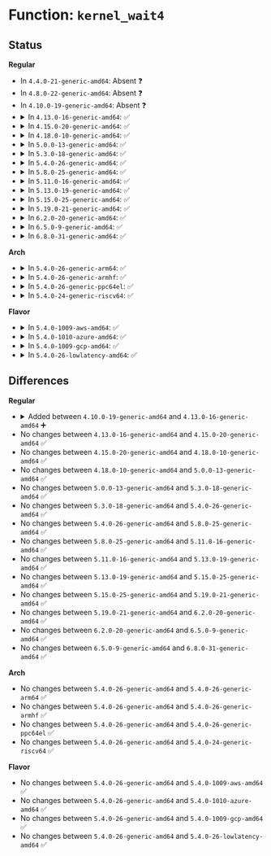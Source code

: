 # Function: <code>kernel_wait4</code>

## Status
<b>Regular</b>
<ul>
<li>
In <code>4.4.0-21-generic-amd64</code>: Absent ❓
</li>
<li>
In <code>4.8.0-22-generic-amd64</code>: Absent ❓
</li>
<li>
In <code>4.10.0-19-generic-amd64</code>: Absent ❓
</li>
<li>
<details>
<summary>In <code>4.13.0-16-generic-amd64</code>: ✅</summary>

```c
long int kernel_wait4(pid_t upid, int * stat_addr, int options, struct rusage * ru)
```

```json
{
  "name": "kernel_wait4",
  "collision_type": "Unique Global",
  "inline_type": "No",
  "funcs": [
    {
      "addr": 18446744071579408160,
      "name": "kernel_wait4",
      "external": true,
      "loc": "kernel/exit.c:1633",
      "file": "kernel/exit.c",
      "inline": "seen, unknown",
      "caller_inline": [],
      "caller_func": [
        "kernel/exit.c:C_SYSC_wait4",
        "kernel/exit.c:C_SYSC_wait4",
        "kernel/exit.c:SYSC_wait4",
        "kernel/exit.c:SYSC_wait4"
      ]
    }
  ],
  "symbols": [
    {
      "addr": 18446744071579408160,
      "name": "kernel_wait4",
      "section": ".text",
      "bind": "STB_GLOBAL",
      "size": 301
    }
  ]
}
```
</details>
</li>
<li>
<details>
<summary>In <code>4.15.0-20-generic-amd64</code>: ✅</summary>

```c
long int kernel_wait4(pid_t upid, int * stat_addr, int options, struct rusage * ru)
```

```json
{
  "name": "kernel_wait4",
  "collision_type": "Unique Global",
  "inline_type": "No",
  "funcs": [
    {
      "addr": 18446744071579436192,
      "name": "kernel_wait4",
      "external": true,
      "loc": "kernel/exit.c:1630",
      "file": "kernel/exit.c",
      "inline": "seen, unknown",
      "caller_inline": [],
      "caller_func": [
        "kernel/exit.c:C_SYSC_wait4",
        "kernel/exit.c:C_SYSC_wait4",
        "kernel/exit.c:SYSC_wait4",
        "kernel/exit.c:SYSC_wait4"
      ]
    }
  ],
  "symbols": [
    {
      "addr": 18446744071579436192,
      "name": "kernel_wait4",
      "section": ".text",
      "bind": "STB_GLOBAL",
      "size": 301
    }
  ]
}
```
</details>
</li>
<li>
<details>
<summary>In <code>4.18.0-10-generic-amd64</code>: ✅</summary>

```c
long int kernel_wait4(pid_t upid, int * stat_addr, int options, struct rusage * ru)
```

```json
{
  "name": "kernel_wait4",
  "collision_type": "Unique Global",
  "inline_type": "No",
  "funcs": [
    {
      "addr": 18446744071579451248,
      "name": "kernel_wait4",
      "external": true,
      "loc": "kernel/exit.c:1630",
      "file": "kernel/exit.c",
      "inline": "seen, unknown",
      "caller_inline": [],
      "caller_func": [
        "kernel/exit.c:__do_compat_sys_wait4",
        "kernel/exit.c:__do_compat_sys_wait4",
        "kernel/exit.c:__ia32_sys_waitpid",
        "kernel/exit.c:__x64_sys_waitpid",
        "kernel/exit.c:__do_sys_wait4",
        "kernel/exit.c:__do_sys_wait4",
        "kernel/pid_namespace.c:zap_pid_ns_processes"
      ]
    }
  ],
  "symbols": [
    {
      "addr": 18446744071579451248,
      "name": "kernel_wait4",
      "section": ".text",
      "bind": "STB_GLOBAL",
      "size": 302
    }
  ]
}
```
</details>
</li>
<li>
<details>
<summary>In <code>5.0.0-13-generic-amd64</code>: ✅</summary>

```c
long int kernel_wait4(pid_t upid, int * stat_addr, int options, struct rusage * ru)
```

```json
{
  "name": "kernel_wait4",
  "collision_type": "Unique Global",
  "inline_type": "No",
  "funcs": [
    {
      "addr": 18446744071579484912,
      "name": "kernel_wait4",
      "external": true,
      "loc": "kernel/exit.c:1632",
      "file": "kernel/exit.c",
      "inline": "seen, unknown",
      "caller_inline": [],
      "caller_func": [
        "kernel/exit.c:__do_compat_sys_wait4",
        "kernel/exit.c:__do_compat_sys_wait4",
        "kernel/exit.c:__ia32_sys_waitpid",
        "kernel/exit.c:__x64_sys_waitpid",
        "kernel/exit.c:__do_sys_wait4",
        "kernel/exit.c:__do_sys_wait4",
        "kernel/pid_namespace.c:zap_pid_ns_processes"
      ]
    }
  ],
  "symbols": [
    {
      "addr": 18446744071579484912,
      "name": "kernel_wait4",
      "section": ".text",
      "bind": "STB_GLOBAL",
      "size": 324
    }
  ]
}
```
</details>
</li>
<li>
<details>
<summary>In <code>5.3.0-18-generic-amd64</code>: ✅</summary>

```c
long int kernel_wait4(pid_t upid, int * stat_addr, int options, struct rusage * ru)
```

```json
{
  "name": "kernel_wait4",
  "collision_type": "Unique Global",
  "inline_type": "No",
  "funcs": [
    {
      "addr": 18446744071579502864,
      "name": "kernel_wait4",
      "external": true,
      "loc": "kernel/exit.c:1636",
      "file": "kernel/exit.c",
      "inline": "seen, unknown",
      "caller_inline": [],
      "caller_func": [
        "kernel/exit.c:__do_compat_sys_wait4",
        "kernel/exit.c:__do_compat_sys_wait4",
        "kernel/exit.c:__ia32_sys_waitpid",
        "kernel/exit.c:__x64_sys_waitpid",
        "kernel/exit.c:__do_sys_wait4",
        "kernel/exit.c:__do_sys_wait4",
        "kernel/pid_namespace.c:zap_pid_ns_processes"
      ]
    }
  ],
  "symbols": [
    {
      "addr": 18446744071579502864,
      "name": "kernel_wait4",
      "section": ".text",
      "bind": "STB_GLOBAL",
      "size": 324
    }
  ]
}
```
</details>
</li>
<li>
<details>
<summary>In <code>5.4.0-26-generic-amd64</code>: ✅</summary>

```c
long int kernel_wait4(pid_t upid, int * stat_addr, int options, struct rusage * ru)
```

```json
{
  "name": "kernel_wait4",
  "collision_type": "Unique Global",
  "inline_type": "No",
  "funcs": [
    {
      "addr": 18446744071579528944,
      "name": "kernel_wait4",
      "external": true,
      "loc": "kernel/exit.c:1582",
      "file": "kernel/exit.c",
      "inline": "seen, unknown",
      "caller_inline": [],
      "caller_func": [
        "kernel/exit.c:__do_compat_sys_wait4",
        "kernel/exit.c:__do_compat_sys_wait4",
        "kernel/exit.c:__ia32_sys_waitpid",
        "kernel/exit.c:__x64_sys_waitpid",
        "kernel/exit.c:__do_sys_wait4",
        "kernel/exit.c:__do_sys_wait4",
        "kernel/pid_namespace.c:zap_pid_ns_processes"
      ]
    }
  ],
  "symbols": [
    {
      "addr": 18446744071579528944,
      "name": "kernel_wait4",
      "section": ".text",
      "bind": "STB_GLOBAL",
      "size": 324
    }
  ]
}
```
</details>
</li>
<li>
<details>
<summary>In <code>5.8.0-25-generic-amd64</code>: ✅</summary>

```c
long int kernel_wait4(pid_t upid, int * stat_addr, int options, struct rusage * ru)
```

```json
{
  "name": "kernel_wait4",
  "collision_type": "Unique Global",
  "inline_type": "No",
  "funcs": [
    {
      "addr": 18446744071579559488,
      "name": "kernel_wait4",
      "external": true,
      "loc": "kernel/exit.c:1586",
      "file": "kernel/exit.c",
      "inline": "seen, unknown",
      "caller_inline": [],
      "caller_func": [
        "kernel/exit.c:__do_compat_sys_wait4",
        "kernel/exit.c:__do_compat_sys_wait4",
        "kernel/exit.c:__ia32_sys_waitpid",
        "kernel/exit.c:__x64_sys_waitpid",
        "kernel/exit.c:__do_sys_wait4",
        "kernel/exit.c:__do_sys_wait4",
        "kernel/pid_namespace.c:zap_pid_ns_processes"
      ]
    }
  ],
  "symbols": [
    {
      "addr": 18446744071579559488,
      "name": "kernel_wait4",
      "section": ".text",
      "bind": "STB_GLOBAL",
      "size": 324
    }
  ]
}
```
</details>
</li>
<li>
<details>
<summary>In <code>5.11.0-16-generic-amd64</code>: ✅</summary>

```c
long int kernel_wait4(pid_t upid, int * stat_addr, int options, struct rusage * ru)
```

```json
{
  "name": "kernel_wait4",
  "collision_type": "Unique Global",
  "inline_type": "No",
  "funcs": [
    {
      "addr": 18446744071579540624,
      "name": "kernel_wait4",
      "external": true,
      "loc": "kernel/exit.c:1595",
      "file": "kernel/exit.c",
      "inline": "seen, unknown",
      "caller_inline": [],
      "caller_func": [
        "kernel/exit.c:__do_compat_sys_wait4",
        "kernel/exit.c:__do_compat_sys_wait4",
        "kernel/exit.c:__ia32_sys_waitpid",
        "kernel/exit.c:__x64_sys_waitpid",
        "kernel/exit.c:__do_sys_wait4",
        "kernel/exit.c:__do_sys_wait4",
        "kernel/pid_namespace.c:zap_pid_ns_processes"
      ]
    }
  ],
  "symbols": [
    {
      "addr": 18446744071579540624,
      "name": "kernel_wait4",
      "section": ".text",
      "bind": "STB_GLOBAL",
      "size": 324
    }
  ]
}
```
</details>
</li>
<li>
<details>
<summary>In <code>5.13.0-19-generic-amd64</code>: ✅</summary>

```c
long int kernel_wait4(pid_t upid, int * stat_addr, int options, struct rusage * ru)
```

```json
{
  "name": "kernel_wait4",
  "collision_type": "Unique Global",
  "inline_type": "No",
  "funcs": [
    {
      "addr": 18446744071579544768,
      "name": "kernel_wait4",
      "external": true,
      "loc": "kernel/exit.c:1642",
      "file": "kernel/exit.c",
      "inline": "seen, unknown",
      "caller_inline": [],
      "caller_func": [
        "kernel/exit.c:__do_compat_sys_wait4",
        "kernel/exit.c:__do_compat_sys_wait4",
        "kernel/exit.c:__ia32_sys_waitpid",
        "kernel/exit.c:__x64_sys_waitpid",
        "kernel/exit.c:__do_sys_wait4",
        "kernel/exit.c:__do_sys_wait4",
        "kernel/pid_namespace.c:zap_pid_ns_processes"
      ]
    }
  ],
  "symbols": [
    {
      "addr": 18446744071579544768,
      "name": "kernel_wait4",
      "section": ".text",
      "bind": "STB_GLOBAL",
      "size": 324
    }
  ]
}
```
</details>
</li>
<li>
<details>
<summary>In <code>5.15.0-25-generic-amd64</code>: ✅</summary>

```c
long int kernel_wait4(pid_t upid, int * stat_addr, int options, struct rusage * ru)
```

```json
{
  "name": "kernel_wait4",
  "collision_type": "Unique Global",
  "inline_type": "No",
  "funcs": [
    {
      "addr": 18446744071579617248,
      "name": "kernel_wait4",
      "external": true,
      "loc": "kernel/exit.c:1642",
      "file": "kernel/exit.c",
      "inline": "seen, unknown",
      "caller_inline": [],
      "caller_func": [
        "kernel/exit.c:__do_compat_sys_wait4",
        "kernel/exit.c:__do_compat_sys_wait4",
        "kernel/exit.c:__ia32_sys_waitpid",
        "kernel/exit.c:__x64_sys_waitpid",
        "kernel/exit.c:__do_sys_wait4",
        "kernel/exit.c:__do_sys_wait4",
        "kernel/pid_namespace.c:zap_pid_ns_processes"
      ]
    }
  ],
  "symbols": [
    {
      "addr": 18446744071579617248,
      "name": "kernel_wait4",
      "section": ".text",
      "bind": "STB_GLOBAL",
      "size": 324
    }
  ]
}
```
</details>
</li>
<li>
<details>
<summary>In <code>5.19.0-21-generic-amd64</code>: ✅</summary>

```c
long int kernel_wait4(pid_t upid, int * stat_addr, int options, struct rusage * ru)
```

```json
{
  "name": "kernel_wait4",
  "collision_type": "Unique Global",
  "inline_type": "No",
  "funcs": [
    {
      "addr": 18446744071579710832,
      "name": "kernel_wait4",
      "external": true,
      "loc": "kernel/exit.c:1646",
      "file": "kernel/exit.c",
      "inline": "seen, unknown",
      "caller_inline": [],
      "caller_func": [
        "kernel/exit.c:__do_compat_sys_wait4",
        "kernel/exit.c:__do_compat_sys_wait4",
        "kernel/exit.c:__ia32_sys_waitpid",
        "kernel/exit.c:__x64_sys_waitpid",
        "kernel/exit.c:__do_sys_wait4",
        "kernel/exit.c:__do_sys_wait4",
        "kernel/pid_namespace.c:zap_pid_ns_processes"
      ]
    }
  ],
  "symbols": [
    {
      "addr": 18446744071579710832,
      "name": "kernel_wait4",
      "section": ".text",
      "bind": "STB_GLOBAL",
      "size": 359
    }
  ]
}
```
</details>
</li>
<li>
<details>
<summary>In <code>6.2.0-20-generic-amd64</code>: ✅</summary>

```c
long int kernel_wait4(pid_t upid, int * stat_addr, int options, struct rusage * ru)
```

```json
{
  "name": "kernel_wait4",
  "collision_type": "Unique Global",
  "inline_type": "No",
  "funcs": [
    {
      "addr": 18446744071579836944,
      "name": "kernel_wait4",
      "external": true,
      "loc": "kernel/exit.c:1740",
      "file": "kernel/exit.c",
      "inline": "seen, unknown",
      "caller_inline": [],
      "caller_func": [
        "kernel/exit.c:__do_compat_sys_wait4",
        "kernel/exit.c:__do_compat_sys_wait4",
        "kernel/exit.c:__ia32_sys_waitpid",
        "kernel/exit.c:__x64_sys_waitpid",
        "kernel/exit.c:__do_sys_wait4",
        "kernel/exit.c:__do_sys_wait4",
        "kernel/pid_namespace.c:zap_pid_ns_processes"
      ]
    }
  ],
  "symbols": [
    {
      "addr": 18446744071579836944,
      "name": "kernel_wait4",
      "section": ".text",
      "bind": "STB_GLOBAL",
      "size": 359
    }
  ]
}
```
</details>
</li>
<li>
<details>
<summary>In <code>6.5.0-9-generic-amd64</code>: ✅</summary>

```c
long int kernel_wait4(pid_t upid, int * stat_addr, int options, struct rusage * ru)
```

```json
{
  "name": "kernel_wait4",
  "collision_type": "Unique Global",
  "inline_type": "No",
  "funcs": [
    {
      "addr": 18446744071579885968,
      "name": "kernel_wait4",
      "external": true,
      "loc": "kernel/exit.c:1745",
      "file": "kernel/exit.c",
      "inline": "seen, unknown",
      "caller_inline": [],
      "caller_func": [
        "kernel/exit.c:__do_compat_sys_wait4",
        "kernel/exit.c:__do_compat_sys_wait4",
        "kernel/exit.c:__ia32_sys_waitpid",
        "kernel/exit.c:__x64_sys_waitpid",
        "kernel/exit.c:__do_sys_wait4",
        "kernel/exit.c:__do_sys_wait4",
        "kernel/pid_namespace.c:zap_pid_ns_processes"
      ]
    }
  ],
  "symbols": [
    {
      "addr": 18446744071579885968,
      "name": "kernel_wait4",
      "section": ".text",
      "bind": "STB_GLOBAL",
      "size": 359
    }
  ]
}
```
</details>
</li>
<li>
<details>
<summary>In <code>6.8.0-31-generic-amd64</code>: ✅</summary>

```c
long int kernel_wait4(pid_t upid, int * stat_addr, int options, struct rusage * ru)
```

```json
{
  "name": "kernel_wait4",
  "collision_type": "Unique Global",
  "inline_type": "No",
  "funcs": [
    {
      "addr": 18446744071579924544,
      "name": "kernel_wait4",
      "external": true,
      "loc": "kernel/exit.c:1748",
      "file": "kernel/exit.c",
      "inline": "seen, unknown",
      "caller_inline": [],
      "caller_func": [
        "kernel/exit.c:__do_compat_sys_wait4",
        "kernel/exit.c:__do_compat_sys_wait4",
        "kernel/exit.c:__ia32_sys_waitpid",
        "kernel/exit.c:__x64_sys_waitpid",
        "kernel/exit.c:__do_sys_wait4",
        "kernel/exit.c:__do_sys_wait4",
        "kernel/pid_namespace.c:zap_pid_ns_processes"
      ]
    }
  ],
  "symbols": [
    {
      "addr": 18446744071579924544,
      "name": "kernel_wait4",
      "section": ".text",
      "bind": "STB_GLOBAL",
      "size": 359
    }
  ]
}
```
</details>
</li>
</ul>
<b>Arch</b>
<ul>
<li>
<details>
<summary>In <code>5.4.0-26-generic-arm64</code>: ✅</summary>

```c
long int kernel_wait4(pid_t upid, int * stat_addr, int options, struct rusage * ru)
```

```json
{
  "name": "kernel_wait4",
  "collision_type": "Unique Global",
  "inline_type": "No",
  "funcs": [
    {
      "addr": 18446603336490671576,
      "name": "kernel_wait4",
      "external": true,
      "loc": "kernel/exit.c:1582",
      "file": "kernel/exit.c",
      "inline": "seen, unknown",
      "caller_inline": [],
      "caller_func": [
        "kernel/exit.c:__do_compat_sys_wait4",
        "kernel/exit.c:__do_compat_sys_wait4",
        "kernel/exit.c:__do_sys_wait4",
        "kernel/exit.c:__do_sys_wait4",
        "kernel/pid_namespace.c:zap_pid_ns_processes"
      ]
    }
  ],
  "symbols": [
    {
      "addr": 18446603336490671576,
      "name": "kernel_wait4",
      "section": ".text",
      "bind": "STB_GLOBAL",
      "size": 608
    }
  ]
}
```
</details>
</li>
<li>
<details>
<summary>In <code>5.4.0-26-generic-armhf</code>: ✅</summary>

```c
long int kernel_wait4(pid_t upid, int * stat_addr, int options, struct rusage * ru)
```

```json
{
  "name": "kernel_wait4",
  "collision_type": "Unique Global",
  "inline_type": "No",
  "funcs": [
    {
      "addr": 3224744036,
      "name": "kernel_wait4",
      "external": true,
      "loc": "kernel/exit.c:1582",
      "file": "kernel/exit.c",
      "inline": "seen, unknown",
      "caller_inline": [],
      "caller_func": [
        "kernel/exit.c:__se_sys_wait4",
        "kernel/exit.c:__se_sys_wait4",
        "kernel/pid_namespace.c:zap_pid_ns_processes"
      ]
    }
  ],
  "symbols": [
    {
      "addr": 3224744036,
      "name": "kernel_wait4",
      "section": ".text",
      "bind": "STB_GLOBAL",
      "size": 356
    }
  ]
}
```
</details>
</li>
<li>
<details>
<summary>In <code>5.4.0-26-generic-ppc64el</code>: ✅</summary>

```c
long int kernel_wait4(pid_t upid, int * stat_addr, int options, struct rusage * ru)
```

```json
{
  "name": "kernel_wait4",
  "collision_type": "Unique Global",
  "inline_type": "No",
  "funcs": [
    {
      "addr": 13835058055283494736,
      "name": "kernel_wait4",
      "external": true,
      "loc": "kernel/exit.c:1582",
      "file": "kernel/exit.c",
      "inline": "seen, unknown",
      "caller_inline": [],
      "caller_func": [
        "kernel/exit.c:__do_compat_sys_wait4",
        "kernel/exit.c:__do_compat_sys_wait4",
        "kernel/exit.c:__se_sys_waitpid",
        "kernel/exit.c:__do_sys_wait4",
        "kernel/exit.c:__do_sys_wait4",
        "kernel/pid_namespace.c:zap_pid_ns_processes"
      ]
    }
  ],
  "symbols": [
    {
      "addr": 13835058055283494736,
      "name": "kernel_wait4",
      "section": ".text",
      "bind": "STB_GLOBAL",
      "size": 524
    }
  ]
}
```
</details>
</li>
<li>
<details>
<summary>In <code>5.4.0-24-generic-riscv64</code>: ✅</summary>

```c
long int kernel_wait4(pid_t upid, int * stat_addr, int options, struct rusage * ru)
```

```json
{
  "name": "kernel_wait4",
  "collision_type": "Unique Global",
  "inline_type": "No",
  "funcs": [
    {
      "addr": 18446743936271410574,
      "name": "kernel_wait4",
      "external": true,
      "loc": "kernel/exit.c:1582",
      "file": "kernel/exit.c",
      "inline": "seen, unknown",
      "caller_inline": [],
      "caller_func": [
        "kernel/exit.c:__do_sys_wait4",
        "kernel/exit.c:__do_sys_wait4",
        "kernel/pid_namespace.c:zap_pid_ns_processes"
      ]
    }
  ],
  "symbols": [
    {
      "addr": 18446743936271410574,
      "name": "kernel_wait4",
      "section": ".text",
      "bind": "STB_GLOBAL",
      "size": 256
    }
  ]
}
```
</details>
</li>
</ul>
<b>Flavor</b>
<ul>
<li>
<details>
<summary>In <code>5.4.0-1009-aws-amd64</code>: ✅</summary>

```c
long int kernel_wait4(pid_t upid, int * stat_addr, int options, struct rusage * ru)
```

```json
{
  "name": "kernel_wait4",
  "collision_type": "Unique Global",
  "inline_type": "No",
  "funcs": [
    {
      "addr": 18446744071579502608,
      "name": "kernel_wait4",
      "external": true,
      "loc": "kernel/exit.c:1582",
      "file": "kernel/exit.c",
      "inline": "seen, unknown",
      "caller_inline": [],
      "caller_func": [
        "kernel/exit.c:__do_compat_sys_wait4",
        "kernel/exit.c:__do_compat_sys_wait4",
        "kernel/exit.c:__ia32_sys_waitpid",
        "kernel/exit.c:__x64_sys_waitpid",
        "kernel/exit.c:__do_sys_wait4",
        "kernel/exit.c:__do_sys_wait4",
        "kernel/pid_namespace.c:zap_pid_ns_processes"
      ]
    }
  ],
  "symbols": [
    {
      "addr": 18446744071579502608,
      "name": "kernel_wait4",
      "section": ".text",
      "bind": "STB_GLOBAL",
      "size": 324
    }
  ]
}
```
</details>
</li>
<li>
<details>
<summary>In <code>5.4.0-1010-azure-amd64</code>: ✅</summary>

```c
long int kernel_wait4(pid_t upid, int * stat_addr, int options, struct rusage * ru)
```

```json
{
  "name": "kernel_wait4",
  "collision_type": "Unique Global",
  "inline_type": "No",
  "funcs": [
    {
      "addr": 18446744071579431472,
      "name": "kernel_wait4",
      "external": true,
      "loc": "kernel/exit.c:1582",
      "file": "kernel/exit.c",
      "inline": "seen, unknown",
      "caller_inline": [],
      "caller_func": [
        "kernel/exit.c:__do_compat_sys_wait4",
        "kernel/exit.c:__do_compat_sys_wait4",
        "kernel/exit.c:__ia32_sys_waitpid",
        "kernel/exit.c:__x64_sys_waitpid",
        "kernel/exit.c:__do_sys_wait4",
        "kernel/exit.c:__do_sys_wait4",
        "kernel/pid_namespace.c:zap_pid_ns_processes"
      ]
    }
  ],
  "symbols": [
    {
      "addr": 18446744071579431472,
      "name": "kernel_wait4",
      "section": ".text",
      "bind": "STB_GLOBAL",
      "size": 324
    }
  ]
}
```
</details>
</li>
<li>
<details>
<summary>In <code>5.4.0-1009-gcp-amd64</code>: ✅</summary>

```c
long int kernel_wait4(pid_t upid, int * stat_addr, int options, struct rusage * ru)
```

```json
{
  "name": "kernel_wait4",
  "collision_type": "Unique Global",
  "inline_type": "No",
  "funcs": [
    {
      "addr": 18446744071579502528,
      "name": "kernel_wait4",
      "external": true,
      "loc": "kernel/exit.c:1582",
      "file": "kernel/exit.c",
      "inline": "seen, unknown",
      "caller_inline": [],
      "caller_func": [
        "kernel/exit.c:__do_compat_sys_wait4",
        "kernel/exit.c:__do_compat_sys_wait4",
        "kernel/exit.c:__ia32_sys_waitpid",
        "kernel/exit.c:__x64_sys_waitpid",
        "kernel/exit.c:__do_sys_wait4",
        "kernel/exit.c:__do_sys_wait4",
        "kernel/pid_namespace.c:zap_pid_ns_processes"
      ]
    }
  ],
  "symbols": [
    {
      "addr": 18446744071579502528,
      "name": "kernel_wait4",
      "section": ".text",
      "bind": "STB_GLOBAL",
      "size": 324
    }
  ]
}
```
</details>
</li>
<li>
<details>
<summary>In <code>5.4.0-26-lowlatency-amd64</code>: ✅</summary>

```c
long int kernel_wait4(pid_t upid, int * stat_addr, int options, struct rusage * ru)
```

```json
{
  "name": "kernel_wait4",
  "collision_type": "Unique Global",
  "inline_type": "No",
  "funcs": [
    {
      "addr": 18446744071579535168,
      "name": "kernel_wait4",
      "external": true,
      "loc": "kernel/exit.c:1582",
      "file": "kernel/exit.c",
      "inline": "seen, unknown",
      "caller_inline": [],
      "caller_func": [
        "kernel/exit.c:__do_compat_sys_wait4",
        "kernel/exit.c:__do_compat_sys_wait4",
        "kernel/exit.c:__ia32_sys_waitpid",
        "kernel/exit.c:__x64_sys_waitpid",
        "kernel/exit.c:__do_sys_wait4",
        "kernel/exit.c:__do_sys_wait4",
        "kernel/pid_namespace.c:zap_pid_ns_processes"
      ]
    }
  ],
  "symbols": [
    {
      "addr": 18446744071579535168,
      "name": "kernel_wait4",
      "section": ".text",
      "bind": "STB_GLOBAL",
      "size": 324
    }
  ]
}
```
</details>
</li>
</ul>

## Differences
<b>Regular</b>
<ul>
<li>
<details>
<summary>Added between <code>4.10.0-19-generic-amd64</code> and <code>4.13.0-16-generic-amd64</code> ➕</summary>

```c
long int kernel_wait4(pid_t upid, int * stat_addr, int options, struct rusage * ru)
```
</details>
</li>
<li>
No changes between <code>4.13.0-16-generic-amd64</code> and <code>4.15.0-20-generic-amd64</code> ✅
</li>
<li>
No changes between <code>4.15.0-20-generic-amd64</code> and <code>4.18.0-10-generic-amd64</code> ✅
</li>
<li>
No changes between <code>4.18.0-10-generic-amd64</code> and <code>5.0.0-13-generic-amd64</code> ✅
</li>
<li>
No changes between <code>5.0.0-13-generic-amd64</code> and <code>5.3.0-18-generic-amd64</code> ✅
</li>
<li>
No changes between <code>5.3.0-18-generic-amd64</code> and <code>5.4.0-26-generic-amd64</code> ✅
</li>
<li>
No changes between <code>5.4.0-26-generic-amd64</code> and <code>5.8.0-25-generic-amd64</code> ✅
</li>
<li>
No changes between <code>5.8.0-25-generic-amd64</code> and <code>5.11.0-16-generic-amd64</code> ✅
</li>
<li>
No changes between <code>5.11.0-16-generic-amd64</code> and <code>5.13.0-19-generic-amd64</code> ✅
</li>
<li>
No changes between <code>5.13.0-19-generic-amd64</code> and <code>5.15.0-25-generic-amd64</code> ✅
</li>
<li>
No changes between <code>5.15.0-25-generic-amd64</code> and <code>5.19.0-21-generic-amd64</code> ✅
</li>
<li>
No changes between <code>5.19.0-21-generic-amd64</code> and <code>6.2.0-20-generic-amd64</code> ✅
</li>
<li>
No changes between <code>6.2.0-20-generic-amd64</code> and <code>6.5.0-9-generic-amd64</code> ✅
</li>
<li>
No changes between <code>6.5.0-9-generic-amd64</code> and <code>6.8.0-31-generic-amd64</code> ✅
</li>
</ul>
<b>Arch</b>
<ul>
<li>
No changes between <code>5.4.0-26-generic-amd64</code> and <code>5.4.0-26-generic-arm64</code> ✅
</li>
<li>
No changes between <code>5.4.0-26-generic-amd64</code> and <code>5.4.0-26-generic-armhf</code> ✅
</li>
<li>
No changes between <code>5.4.0-26-generic-amd64</code> and <code>5.4.0-26-generic-ppc64el</code> ✅
</li>
<li>
No changes between <code>5.4.0-26-generic-amd64</code> and <code>5.4.0-24-generic-riscv64</code> ✅
</li>
</ul>
<b>Flavor</b>
<ul>
<li>
No changes between <code>5.4.0-26-generic-amd64</code> and <code>5.4.0-1009-aws-amd64</code> ✅
</li>
<li>
No changes between <code>5.4.0-26-generic-amd64</code> and <code>5.4.0-1010-azure-amd64</code> ✅
</li>
<li>
No changes between <code>5.4.0-26-generic-amd64</code> and <code>5.4.0-1009-gcp-amd64</code> ✅
</li>
<li>
No changes between <code>5.4.0-26-generic-amd64</code> and <code>5.4.0-26-lowlatency-amd64</code> ✅
</li>
</ul>
